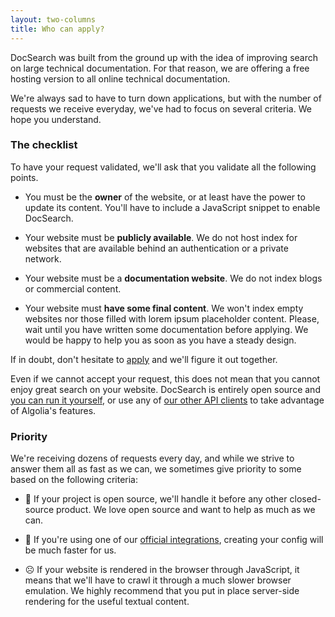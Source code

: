 ```yaml
---
layout: two-columns
title: Who can apply?
---
```


DocSearch was built from the ground up with the idea of improving search on
large technical documentation. For that reason, we are offering a free hosting
version to all online technical documentation.

We're always sad to have to turn down applications, but with the number of
requests we receive everyday, we've had to focus on several criteria. We hope
you understand.

### The checklist

To have your request validated, we'll ask that you validate all the following
points.

- You must be the **owner** of the website, or at least have the power to update
  its content. You'll have to include a JavaScript snippet to enable DocSearch.

- Your website must be **publicly available**. We do not host index for websites
  that are available behind an authentication or a private network.

- Your website must be a **documentation website**. We do not index blogs or
  commercial content.

- Your website must **have some final content**. We won't index empty websites
  nor those filled with lorem ipsum placeholder content. Please, wait until you
  have written some documentation before applying. We would be happy to help you
  as soon as you have a steady design.

If in doubt, don't hesitate to [apply][1] and we'll figure it out together.

Even if we cannot accept your request, this does not mean that you cannot enjoy
great search on your website. DocSearch is entirely open source and [you can run
it yourself][2], or use any of [our other API clients][3] to take advantage of
Algolia's features.

### Priority

We're receiving dozens of requests every day, and while we strive to answer them
all as fast as we can, we sometimes give priority to some based on the following
criteria:

- 🙂 If your project is open source, we'll handle it before any other
  closed-source product. We love open source and want to help as much as we can.

- 🙂 If you're using one of our [official integrations][4], creating your config
  will be much faster for us.

- ☹️ If your website is rendered in the browser through JavaScript, it means
  that we'll have to crawl it through a much slower browser emulation. We highly
  recommend that you put in place server-side rendering for the useful textual
  content.

[1]: ./apply.html
[2]: ./run-your-own.html
[3]: https://www.algolia.com/doc/api-reference/
[4]: ./integrations.html
